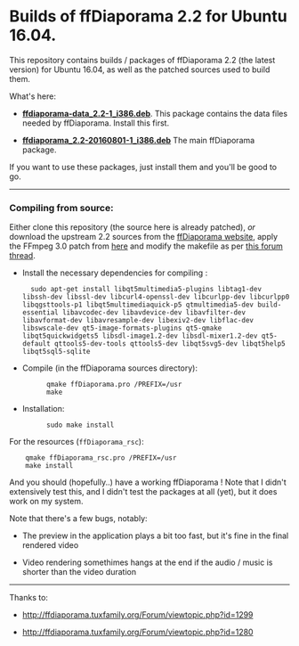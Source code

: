 # Builds of ffDiaporama 2.2 for Ubuntu 16.04.

This repository contains builds / packages of ffDiaporama 2.2 (the latest version) for Ubuntu 16.04, as well as the patched sources used to build them.

What's here:

* **[ffdiaporama-data_2.2-1_i386.deb](http://test)**. This package contains the data files needed by ffDiaporama. Install this first.

* **[ffdiaporama_2.2-20160801-1_i386.deb](http://test)** The main ffDiaporama package.

If you want to use these packages, just install them and you'll be good to go.

---

### Compiling from source:

Either clone this repository (the source here is already patched), _or_ download the upstream 2.2 sources from the [ffDiaporama website](http://ffdiaporama.tuxfamily.org), apply the FFmpeg 3.0 patch from [here](https://aur.archlinux.org/cgit/aur.git/plain/ffmpeg3.0.patch?h=ffdiaporama&id=a25505da62080306824ebe115d4ce98a175f344e) and modify the makefile as per [this forum thread](http://ffdiaporama.tuxfamily.org/Forum/viewtopic.php?id=1299).

* Install the necessary dependencies for compiling :

        sudo apt-get install libqt5multimedia5-plugins libtag1-dev libssh-dev libssl-dev libcurl4-openssl-dev libcurlpp-dev libcurlpp0 libqgsttools-p1 libqt5multimediaquick-p5 qtmultimedia5-dev build-essential libavcodec-dev libavdevice-dev libavfilter-dev libavformat-dev libavresample-dev libexiv2-dev libflac-dev libswscale-dev qt5-image-formats-plugins qt5-qmake libqt5quickwidgets5 libsdl-image1.2-dev libsdl-mixer1.2-dev qt5-default qttools5-dev-tools qttools5-dev libqt5svg5-dev libqt5help5 libqt5sql5-sqlite

* Compile (in the ffDiaporama sources directory):

            qmake ffDiaporama.pro /PREFIX=/usr
            make

* Installation:

            sudo make install

For the resources (`ffDiaporama_rsc`):

        qmake ffDiaporama_rsc.pro /PREFIX=/usr
        make install
        
And you should (hopefully..) have a working ffDiaporama ! Note that I didn't extensively test this, and I didn't test the packages at all (yet), but it does work on my system.

Note that there's a few bugs, notably:

* The preview in the application plays a bit too fast, but it's fine in the final rendered video

* Video rendering somethimes hangs at the end if the audio / music is shorter than the video duration

---

Thanks to:

* http://ffdiaporama.tuxfamily.org/Forum/viewtopic.php?id=1299

* http://ffdiaporama.tuxfamily.org/Forum/viewtopic.php?id=1280

